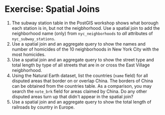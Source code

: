 # Exercise: Spatial Joins

1. The subway station table in the PostGIS workshop shows what borough each station is in, but not the neigbhorhood. Use a spatial join to add the neighborhood name (only) from `nyc_neighborhoods` to *all* attributes of `nyc_subway_stations`.
2. Use a spatial join and an aggregate query to show the names and number of homicides of the 10 neighborhoods in New York City with the most homicides.
3. Use a spatial join and an aggregate query to show the street type and total length by type of all streets that are in or cross the East Village neigbhorhood.
4. Using the Natural Earth dataset, list the countries (`name` field) for all disputed areas that border on or overlap China. The borders of China can be obtained from the countries table. As a comparison, you may search the `note_brk` field for areas claimed by China. Do any other disputed areas turn up that didn't appear in the spatial join?
5. Use a spatial join and an aggregate query to show the total length of railroads by country in Europe.


